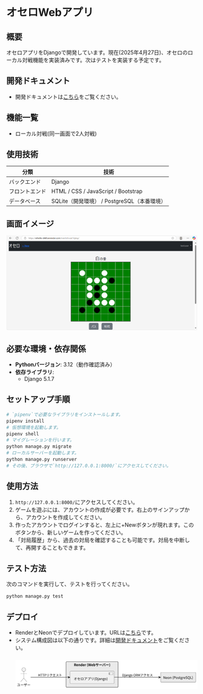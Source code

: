 # オセロWebアプリ

## 概要
オセロアプリをDjangoで開発しています。現在(2025年4月27日)、オセロのローカル対戦機能を実装済みです。次はテストを実装する予定です。

## 開発ドキュメント
- 開発ドキュメントは[こちら](docs/README.md)をご覧ください。

## 機能一覧
- ローカル対戦(同一画面で2人対戦)

## 使用技術

| 分類         | 技術                                      |
|--------------|-------------------------------------------|
| バックエンド | Django                                    |
| フロントエンド | HTML / CSS / JavaScript / Bootstrap       |
| データベース | SQLite（開発環境） / PostgreSQL（本番環境） |

## 画面イメージ
![ゲーム画面(2025/04/27)](docs/images/game_image_v0.2.0.png)

## 必要な環境・依存関係
- **Pythonバージョン**: 3.12（動作確認済み）
- **依存ライブラリ**:
  - Django 5.1.7

## セットアップ手順

  ```bash
  # `pipenv`で必要なライブラリをインストールします。
  pipenv install
  # 仮想環境を起動します。
  pipenv shell
  # マイグレーションを行います。
  python manage.py migrate
  # ローカルサーバーを起動します。
  python manage.py runserver
  # その後、ブラウザで`http://127.0.0.1:8000/`にアクセスしてください。
  ```
    

## 使用方法

1. `http://127.0.0.1:8000/`にアクセスしてください。
2. ゲームを遊ぶには、アカウントの作成が必要です。右上のサインアップから、アカウントを作成してください。
3. 作ったアカウントでログインすると、左上に+Newボタンが現れます。このボタンから、新しいゲームを作ってください。
4. 「対局履歴」から、過去の対局を確認することも可能です。対局を中断して、再開することもできます。

## テスト方法

次のコマンドを実行して、テストを行ってください。
  ```bash
  python manage.py test
  ```

## デプロイ
- RenderとNeonでデプロイしています。URLは[こちら](https://othello-d46f.onrender.com/)です。
- システム構成図は以下の通りです。詳細は[開発ドキュメント](docs/README.md)をご覧ください。
  ### ![こちら](docs/system_architecture/system_architecture/system_architecture.svg)